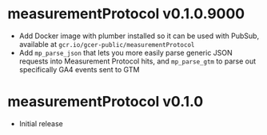 # measurementProtocol v0.1.0.9000

* Add Docker image with plumber installed so it can be used with PubSub, available at `gcr.io/gcer-public/measurementProtocol`
* Add `mp_parse_json` that lets you more easily parse generic JSON requests into Measurement Protocol hits, and `mp_parse_gtm` to parse out specifically GA4 events sent to GTM

# measurementProtocol v0.1.0

* Initial release
